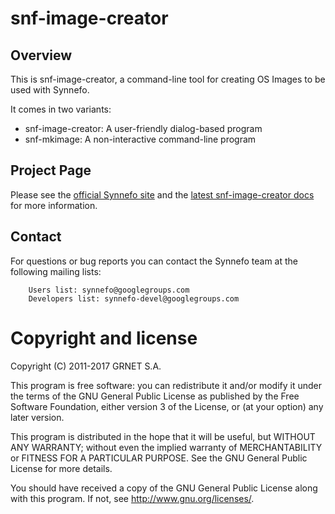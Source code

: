 snf-image-creator
=================

Overview
--------

This is snf-image-creator, a command-line tool for creating OS Images to be
used with Synnefo.

It comes in two variants:
* snf-image-creator: A user-friendly dialog-based program
* snf-mkimage: A non-interactive command-line program

Project Page
------------

Please see the [official Synnefo site](http://www.synnefo.org) and the
[latest snf-image-creator docs](http://www.synnefo.org/docs/snf-image-creator/latest/index.html)
for more information.

Contact
-------

For questions or bug reports you can contact the Synnefo team at the following
mailing lists:

        Users list: synnefo@googlegroups.com
        Developers list: synnefo-devel@googlegroups.com

Copyright and license
=====================

Copyright (C) 2011-2017 GRNET S.A.

This program is free software: you can redistribute it and/or modify
it under the terms of the GNU General Public License as published by
the Free Software Foundation, either version 3 of the License, or
(at your option) any later version.

This program is distributed in the hope that it will be useful,
but WITHOUT ANY WARRANTY; without even the implied warranty of
MERCHANTABILITY or FITNESS FOR A PARTICULAR PURPOSE.  See the
GNU General Public License for more details.

You should have received a copy of the GNU General Public License
along with this program.  If not, see <http://www.gnu.org/licenses/>.

